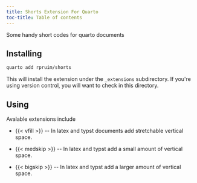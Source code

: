 ```yaml
---
title: Shorts Extension For Quarto
toc-title: Table of contents
---
```


Some handy short codes for quarto documents

## Installing

``` bash
quarto add rpruim/shorts
```

This will install the extension under the `_extensions` subdirectory. If
you're using version control, you will want to check in this directory.

## Using

Avalable extensions include

-   {{< vfill >}} -- In latex and typst documents add stretchable
    vertical space.

-   {{< medskip >}} -- In latex and typst add a small amount of
    vertical space.

-   {{< bigskip >}} -- In latex and typst add a larger amount of
    vertical space.
